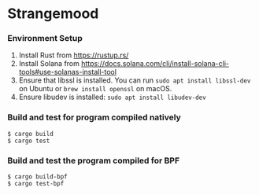 # Strangemood

### Environment Setup
1. Install Rust from https://rustup.rs/
2. Install Solana from https://docs.solana.com/cli/install-solana-cli-tools#use-solanas-install-tool
3. Ensure that libssl is installed. You can run `sudo apt install libssl-dev` on Ubuntu or `brew install openssl` on macOS.
4. Ensure libudev is installed: `sudo apt install libudev-dev`

### Build and test for program compiled natively
```
$ cargo build
$ cargo test
```

### Build and test the program compiled for BPF
```
$ cargo build-bpf
$ cargo test-bpf
```

